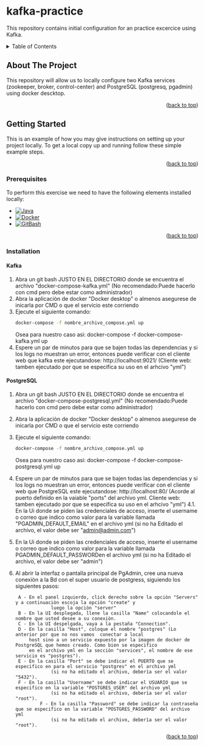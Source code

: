 # kafka-practice
This repository contains initial configuration for an practice excercice using Kafka.

<!-- TABLE OF CONTENTS -->
<details>
  <summary>Table of Contents</summary>
  <ol>
    <li>
      <a href="#about-the-project">About The Project</a>
      <ul>
        <li><a href="#built-with">Prerequisites</a></li>
      </ul>
    </li>
    <li>
      <a href="#getting-started">Getting Started</a>
      <ul>
        <li><a href="#prerequisites">Prerequisites</a></li>
        <li><a href="#installation">Installation</a></li>
      </ul>
    </li>
    <li><a href="#usage">Usage</a></li>
    <li><a href="#roadmap">Roadmap</a></li>
    <li><a href="#contributing">Contributing</a></li>
    <li><a href="#license">License</a></li>
    <li><a href="#contact">Contact</a></li>
    <li><a href="#acknowledgments">Acknowledgments</a></li>
  </ol>
</details>

<!-- ABOUT THE PROJECT -->
## About The Project

This repository will allow us to locally configure two Kafka services (zookeeper, broker, control-center) and PostgreSQL (postgresq, pgadmin) using docker descktop.

<p align="right">(<a href="#readme-top">back to top</a>)</p>


<!-- GETTING STARTED -->
## Getting Started

This is an example of how you may give instructions on setting up your project locally.
To get a local copy up and running follow these simple example steps.

<p align="right">(<a href="#readme-top">back to top</a>)</p>

### Prerequisites

To perform this exercise we need to have the following elements installed locally:

* [![Java][Java.ico]][Java-url]
* [![Docker][Docker.ico]][Docker-url]
* [![GitBash][GitBash.ico]][GitBash-url]

<p align="right">(<a href="#readme-top">back to top</a>)</p>

### Installation

#### Kafka
1. Abra un git bash JUSTO EN EL DIRECTORIO donde se encuentra el archivo "docker-compose-kafka.yml"
    (No recomendado:Puede hacerlo con cmd pero debe estar como administrador)
2. Abra la aplicaciòn de docker "Docker desktop" o almenos asegurese de inicarla por CMD o que el servicio este corriendo
3. Ejecute el siguiente comando:
	```sh
	docker-compose -f nombre_archivo_compose.yml up
	```
    Osea para nuestro caso asi: docker-compose -f docker-compose-kafka.yml up
4. Espere un par de minutos para que se bajen todas las dependencias y si los logs no muestran un error, entonces 
    puede verificar con el cliente web que kafka este ejecutandose: http://localhost:9021/
    (Cliente web: tamben ejecutado por que se especifica su uso en el arhcivo "yml")
	
#### PostgreSQL
1. Abra un git bash JUSTO EN EL DIRECTORIO donde se encuentra el archivo "docker-compose-postgresql.yml" 
    (No recomendado:Puede hacerlo con cmd pero debe estar como administrador)
2. Abra la aplicaciòn de docker "Docker desktop" o almenos asegurese de inicarla por CMD o que el servicio este corriendo
3. Ejecute el siguiente comando: 
	```sh
	docker-compose -f nombre_archivo_compose.yml up
	```
    Osea para nuestro caso asi: docker-compose -f docker-compose-postgresql.yml up
4. Espere un par de minutos para que se bajen todas las dependencias y si los logs no muestran un error, entonces 
    puede verificar con el cliente web que PostgreSQL este ejecutandose: http://localhost:80/
    (Acorde al puerto definido en la vaiable "ports" del archivo yml. Cliente web: tamben ejecutado por que se especifica su uso en el arhcivo "yml")
4.1. En la Ui donde se piden las credenciales de acceso, inserte el username o correo que indico como valor para la variable llamada 
     "PGADMIN_DEFAULT_EMAIL" en el archivo yml (si no ha Editado el archivo, el valor debe ser "admin@admin.com")
5. En la Ui donde se piden las credenciales de acceso, inserte el username o correo que indico como valor para la variable llamada 
     PGADMIN_DEFAULT_PASSWORDen el archivo yml (si no ha Editado el archivo, el valor debe ser "admin")
6. Al abrir la interfaz o pantalla principal de PgAdmin, cree una nueva conexiòn a la Bd con el super usuario de postgress, siguiendo los 
    siguientes pasos:
       
		A - En el panel izquierdo, click derecho sobre la opciòn "Servers" y a continuaciòn escoja la opciòn "create" y
                    luego la opciòn "server"
		B - En la UI desplegada, llene la casilla "Name" colocandole el nombre que usted desee a su conexiòn.
		C - En la UI despelgada, vaya a la pestaña "Connection".
		D - En la casilla "Host", coloque el nombre "postgres" (Lo anterior por que no nos vamos  conectar a local 
			host sino a un servicio expuesto por la imagen de docker de PostgreSQL que hemos creado. Como bien se especifico 
			en el archivo yml en la secciòn "services", el nombre de ese servicio es "postgres").
		E - En la casilla "Port" se debe indicar el PUERTO que se especifico en para el servicio "postgres" en el archivo yml 
                    (si no ha editado el archivo, deberìa ser el valor "5432").
		F - En la casilla "Username" se debe indicar el USUARIO que se especifico en la variable "POSTGRES_USER" del archivo yml 
                    (si no ha editado el archivo, deberìa ser el valor "root").
                F - En la casilla "Password" se debe indicar la contraseña que se especifico en la variable "POSTGRES_PASSWORD" del archivo yml 
                    (si no ha editado el archivo, deberìa ser el valor "root").    
    
<p align="right">(<a href="#readme-top">back to top</a>)</p>


<!-- MARKDOWN LINKS & IMAGES -->
<!-- https://www.markdownguide.org/basic-syntax/#reference-style-links -->
[Java.ico]: https://img.shields.io/badge/Java-DD0031?style=for-the-badge&logo=java&logoColor=white
[Java-url]: https://www.oracle.com/java/technologies/javase/jdk18-archive-downloads.html
[Docker.ico]: https://img.shields.io/badge/Docker-F0FFFF?style=for-the-badge&logo=docker&logoColor=blue
[Docker-url]: https://www.docker.com/products/docker-desktop/
[GitBash.ico]: https://git-scm.com/favicon.ico
[GitBash-url]: https://git-scm.com/downloads